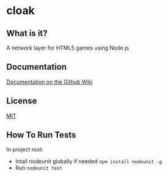 cloak
==================

## What is it?

A network layer for HTML5 games using Node.js

## Documentation

[Documentation on the Github Wiki](https://github.com/bocoup/cloak/wiki)

## License

[MIT](https://github.com/bocoup/cloak/blob/master/LICENSE)

## How To Run Tests

In project root:

* Intall nodeunit globally if needed `npm install nodeunit -g`
* Run `nodeunit test`